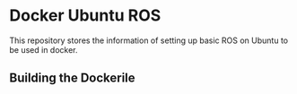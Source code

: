 # Docker Ubuntu ROS

This repository stores the information of setting up basic ROS on Ubuntu to be used in docker.  

## Building the Dockerile